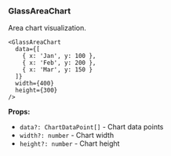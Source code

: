 ### GlassAreaChart

Area chart visualization.

```tsx
<GlassAreaChart
  data={[
    { x: 'Jan', y: 100 },
    { x: 'Feb', y: 200 },
    { x: 'Mar', y: 150 }
  ]}
  width={400}
  height={300}
/>
```

**Props:**
- `data?: ChartDataPoint[]` - Chart data points
- `width?: number` - Chart width
- `height?: number` - Chart height
